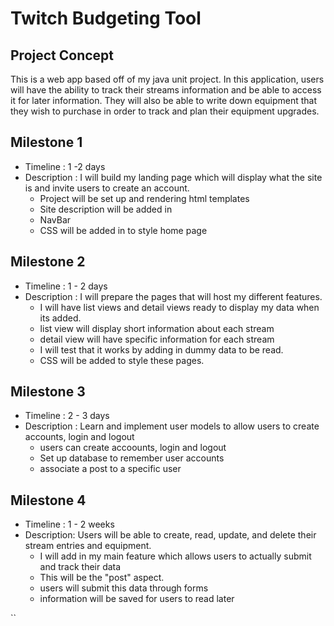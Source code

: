 # Twitch Budgeting Tool

## Project Concept
This is a web app based off of my java unit project. In this application, users will have the ability to track their streams information and be able to access it for later information. They will also be able to write down equipment that they wish to purchase in order to track and plan their equipment upgrades. 

## Milestone 1
- Timeline : 1 -2 days
- Description : I will build my landing page which will display what the site is and invite users to create an account.
    - Project will be set up and rendering html templates
    - Site description will be added in
    - NavBar
    - CSS will be added in to style home page
    

## Milestone 2
- Timeline : 1 - 2 days
- Description : I will prepare the pages that will host my different features. 
    - I will have list views and detail views ready to display my data when its added.
  - list view will display short information about each stream
  - detail view will have specific information for each stream
  - I will test that it works by adding in dummy data to be read.
  - CSS will be added to style these pages.
  
   
    

## Milestone 3
- Timeline : 2 - 3 days
- Description : Learn and implement user models to allow users to create accounts, login and logout
    - users can create accoounts, login and logout
  - Set up database to remember user accounts
  - associate a post to a specific user  
  
## Milestone 4
- Timeline : 1 - 2 weeks
- Description: Users will be able to create, read, update, and delete their stream entries and equipment.
    - I will add in my main feature which allows users to actually submit and track their data
    - This will be the "post" aspect.
    - users will submit this data through forms
    - information will be saved for users to read later


``